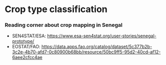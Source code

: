 # Crop type classification


### Reading corner about crop mapping in Senegal
- SEN4STAT/ESA: https://www.esa-sen4stat.org/user-stories/senegal-prototype/
- EOSTAT/FAO: https://data.apps.fao.org/catalog/dataset/5c377b2b-3c2e-4b70-afd7-0c80900b68bb/resource/50bc9ff5-95d2-40cd-af12-6aee2cfcc4ae

